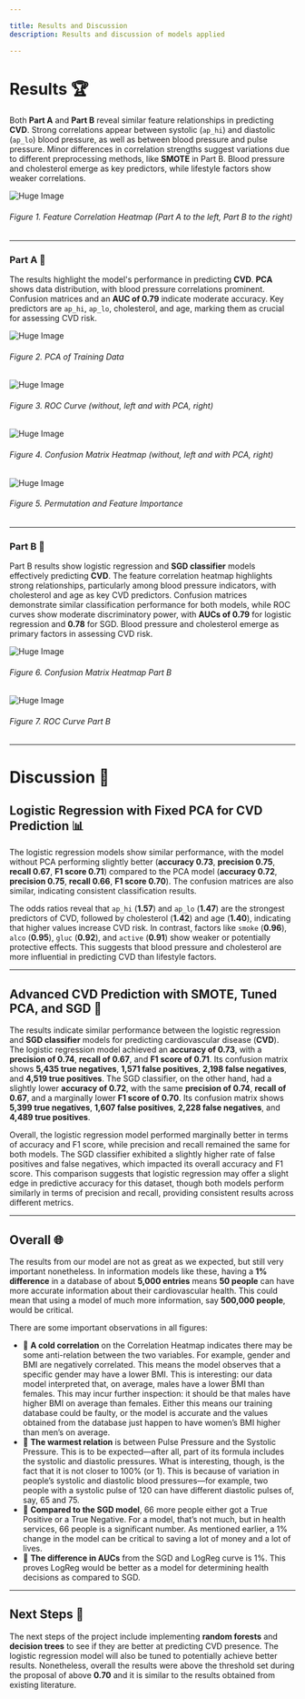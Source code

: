 ```yaml
---

title: Results and Discussion  
description: Results and discussion of models applied  

---
```


# Results 🏆

Both **Part A** and **Part B** reveal similar feature relationships in predicting **CVD**. Strong correlations appear between systolic (`ap_hi`) and diastolic (`ap_lo`) blood pressure, as well as between blood pressure and pulse pressure. Minor differences in correlation strengths suggest variations due to different preprocessing methods, like **SMOTE** in Part B. Blood pressure and cholesterol emerge as key predictors, while lifestyle factors show weaker correlations.

![Huge Image](../../../assets/heatmap.png)

###### *Figure 1. Feature Correlation Heatmap (Part A to the left, Part B to the right)*

---

### **Part A** 🔹

The results highlight the model's performance in predicting **CVD**. **PCA** shows data distribution, with blood pressure correlations prominent. Confusion matrices and an **AUC of 0.79** indicate moderate accuracy. Key predictors are `ap_hi`, `ap_lo`, cholesterol, and age, marking them as crucial for assessing CVD risk.

![Huge Image](../../../assets/pca.png)

###### *Figure 2. PCA of Training Data*

![Huge Image](../../../assets/rocPartA.png)

###### *Figure 3. ROC Curve (without, left and with PCA, right)*

![Huge Image](../../../assets/confmatrixPartA.png)

###### *Figure 4. Confusion Matrix Heatmap (without, left and with PCA, right)*

![Huge Image](../../../assets/featureimportance.png)

###### *Figure 5. Permutation and Feature Importance*

---

### **Part B** 🔸

Part B results show logistic regression and **SGD classifier** models effectively predicting **CVD**. The feature correlation heatmap highlights strong relationships, particularly among blood pressure indicators, with cholesterol and age as key CVD predictors. Confusion matrices demonstrate similar classification performance for both models, while ROC curves show moderate discriminatory power, with **AUCs of 0.79** for logistic regression and **0.78** for SGD. Blood pressure and cholesterol emerge as primary factors in assessing CVD risk.

![Huge Image](../../../assets/rocPartB.png)

###### *Figure 6. Confusion Matrix Heatmap Part B*

![Huge Image](../../../assets/confmatrixPartB.png)

###### *Figure 7. ROC Curve Part B*

---

# Discussion 📝

## Logistic Regression with Fixed PCA for CVD Prediction 📊

The logistic regression models show similar performance, with the model without PCA performing slightly better (**accuracy 0.73**, **precision 0.75**, **recall 0.67**, **F1 score 0.71**) compared to the PCA model (**accuracy 0.72**, **precision 0.75**, **recall 0.66**, **F1 score 0.70**). The confusion matrices are also similar, indicating consistent classification results.

The odds ratios reveal that `ap_hi` (**1.57**) and `ap_lo` (**1.47**) are the strongest predictors of CVD, followed by cholesterol (**1.42**) and age (**1.40**), indicating that higher values increase CVD risk. In contrast, factors like `smoke` (**0.96**), `alco` (**0.95**), `gluc` (**0.92**), and `active` (**0.91**) show weaker or potentially protective effects. This suggests that blood pressure and cholesterol are more influential in predicting CVD than lifestyle factors.

---

## Advanced CVD Prediction with SMOTE, Tuned PCA, and SGD 🚀

The results indicate similar performance between the logistic regression and **SGD classifier** models for predicting cardiovascular disease (**CVD**). The logistic regression model achieved an **accuracy of 0.73**, with a **precision of 0.74**, **recall of 0.67**, and **F1 score of 0.71**. Its confusion matrix shows **5,435 true negatives**, **1,571 false positives**, **2,198 false negatives**, and **4,519 true positives**. The SGD classifier, on the other hand, had a slightly lower **accuracy of 0.72**, with the same **precision of 0.74**, **recall of 0.67**, and a marginally lower **F1 score of 0.70**. Its confusion matrix shows **5,399 true negatives**, **1,607 false positives**, **2,228 false negatives**, and **4,489 true positives**.

Overall, the logistic regression model performed marginally better in terms of accuracy and F1 score, while precision and recall remained the same for both models. The SGD classifier exhibited a slightly higher rate of false positives and false negatives, which impacted its overall accuracy and F1 score. This comparison suggests that logistic regression may offer a slight edge in predictive accuracy for this dataset, though both models perform similarly in terms of precision and recall, providing consistent results across different metrics.

---

## Overall 🌐

The results from our model are not as great as we expected, but still very important nonetheless. In information models like these, having a **1% difference** in a database of about **5,000 entries** means **50 people** can have more accurate information about their cardiovascular health. This could mean that using a model of much more information, say **500,000 people**, would be critical.

There are some important observations in all figures:

- 🔹 **A cold correlation** on the Correlation Heatmap indicates there may be some anti-relation between the two variables. For example, gender and BMI are negatively correlated. This means the model observes that a specific gender may have a lower BMI. This is interesting: our data model interpreted that, on average, males have a lower BMI than females. This may incur further inspection: it should be that males have higher BMI on average than females. Either this means our training database could be faulty, or the model is accurate and the values obtained from the database just happen to have women’s BMI higher than men’s on average.
- 🔸 **The warmest relation** is between Pulse Pressure and the Systolic Pressure. This is to be expected—after all, part of its formula includes the systolic and diastolic pressures. What is interesting, though, is the fact that it is not closer to 100% (or 1). This is because of variation in people’s systolic and diastolic blood pressures—for example, two people with a systolic pulse of 120 can have different diastolic pulses of, say, 65 and 75.
- 🔹 **Compared to the SGD model**, 66 more people either got a True Positive or a True Negative. For a model, that’s not much, but in health services, 66 people is a significant number. As mentioned earlier, a 1% change in the model can be critical to saving a lot of money and a lot of lives.
- 🔸 **The difference in AUCs** from the SGD and LogReg curve is 1%. This proves LogReg would be better as a model for determining health decisions as compared to SGD.

---

## Next Steps 🚧

The next steps of the project include implementing **random forests** and **decision trees** to see if they are better at predicting CVD presence. The logistic regression model will also be tuned to potentially achieve better results. Nonetheless, overall the results were above the threshold set during the proposal of above **0.70** and it is similar to the results obtained from existing literature.
